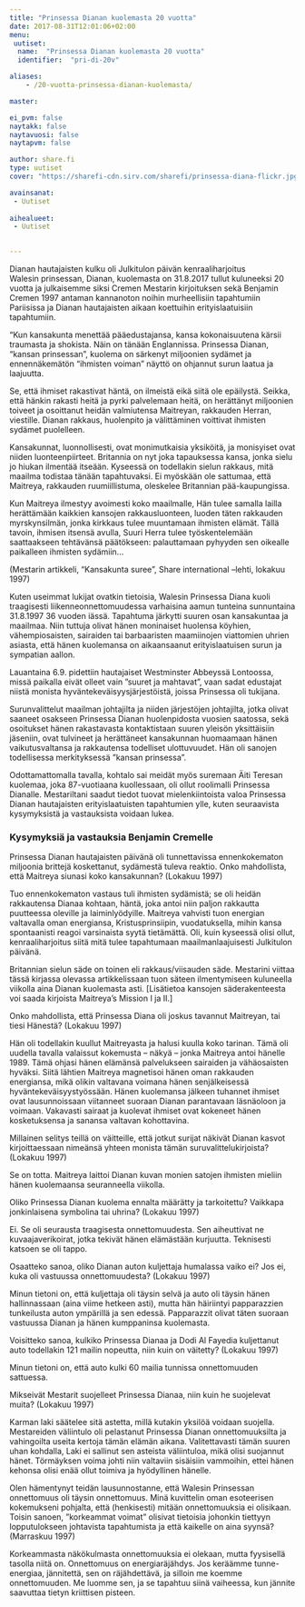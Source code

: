 ```yaml
---
title: "Prinsessa Dianan kuolemasta 20 vuotta"
date: 2017-08-31T12:01:06+02:00
menu:
 uutiset:
  name:  "Prinsessa Dianan kuolemasta 20 vuotta"
  identifier:  "pri-di-20v"

aliases:
    - /20-vuotta-prinsessa-dianan-kuolemasta/

master:

ei_pvm: false
naytakk: false
naytavuosi: false
naytapvm: false

author: share.fi
type: uutiset
cover: "https://sharefi-cdn.sirv.com/sharefi/prinsessa-diana-flickr.jpg?cx=60&cw=286&cy=180"

avainsanat:
 - Uutiset
 
aihealueet:
 - Uutiset
 

---
```



<p class="alustus">Dianan hautajaisten kulku oli Julkitulon päivän kenraaliharjoitus<br />
Walesin prinsessan, Dianan, kuolemasta on 31.8.2017 tullut kuluneeksi 20 vuotta ja julkaisemme siksi Cremen Mestarin kirjoituksen sekä Benjamin Cremen 1997 antaman kannanoton noihin murheellisiin tapahtumiin Pariisissa ja Dianan hautajaisten aikaan koettuihin erityislaatuisiin tapahtumiin.</p>

<div class="masterarticle">“Kun kansakunta menettää pääedustajansa, kansa kokonaisuutena kärsii traumasta ja shokista. Näin on tänään Englannissa. Prinsessa Dianan, “kansan prinsessan”, kuolema on särkenyt miljoonien sydämet ja ennennäkemätön “ihmisten voiman” näyttö on ohjannut surun laatua ja laajuutta.

<p>Se, että ihmiset rakastivat häntä, on ilmeistä eikä siitä ole epäilystä. Seikka, että hänkin rakasti heitä ja pyrki palvelemaan heitä, on herättänyt miljoonien toiveet ja osoittanut heidän valmiutensa Maitreyan, rakkauden Herran, viestille. Dianan rakkaus, huolenpito ja välittäminen voittivat ihmisten sydämet puolelleen.</p>

<p>Kansakunnat, luonnollisesti, ovat monimutkaisia yksiköitä, ja monisyiset ovat niiden luonteenpiirteet. Britannia on nyt joka tapauksessa kansa, jonka sielu jo hiukan ilmentää itseään. Kyseessä on todellakin sielun rakkaus, mitä maailma todistaa tänään tapahtuvaksi. Ei myöskään ole sattumaa, että Maitreya, rakkauden ruumiillistuma, oleskelee Britannian pää-kaupungissa.</p>

<p>Kun Maitreya ilmestyy avoimesti koko maailmalle, Hän tulee samalla lailla herättämään kaikkien kansojen rakkausluonteen, luoden täten rakkauden myrskynsilmän, jonka kirkkaus tulee muuntamaan ihmisten elämät. Tällä tavoin, ihmisen itsensä avulla, Suuri Herra tulee työskentelemään saattaakseen tehtävänsä päätökseen: palauttamaan pyhyyden sen oikealle paikalleen ihmisten sydämiin… </p>
<p class="mastersource">(Mestarin artikkeli, “Kansakunta suree”, Share international –lehti, lokakuu 1997)</p></div>

<p>Kuten useimmat lukijat ovatkin tietoisia, Walesin Prinsessa Diana kuoli traagisesti liikenneonnettomuudessa varhaisina aamun tunteina sunnuntaina 31.8.1997 36 vuoden iässä. Tapahtuma järkytti suuren osan kansakuntaa ja maailmaa. Niin tuttuja olivat hänen moninaiset huolensa köyhien, vähempiosaisten, sairaiden tai barbaaristen maamiinojen viattomien uhrien asiasta, että hänen kuolemansa on aikaansaanut erityislaatuisen surun ja sympatian aallon.</p>

<p>Lauantaina 6.9. pidettiin hautajaiset Westminster Abbeyssä Lontoossa, missä paikalla eivät olleet vain ”suuret ja mahtavat”, vaan sadat edustajat niistä monista hyväntekeväisyysjärjestöistä, joissa Prinsessa oli tukijana.</p>

<p>Surunvalittelut maailman johtajilta ja niiden järjestöjen johtajilta, jotka olivat saaneet osakseen Prinsessa Dianan huolenpidosta vuosien saatossa, sekä osoitukset hänen rakastavasta kontaktistaan suuren yleisön yksittäisiin jäseniin, ovat tulvineet ja herättäneet kansakunnan huomaamaan hänen vaikutusvaltansa ja rakkautensa todelliset ulottuvuudet. Hän oli sanojen todellisessa merkityksessä ”kansan prinsessa”.</p>

<p>Odottamattomalla tavalla, kohtalo sai meidät myös suremaan Äiti Teresan kuolemaa, joka 87-vuotiaana kuollessaan, oli ollut roolimalli Prinsessa Dianalle. Mestariltani saadut tiedot tuovat mielenkiintoista valoa Prinsessa Dianan hautajaisten erityislaatuisten tapahtumien ylle, kuten seuraavista kysymyksistä ja vastauksista voidaan lukea.</p>

<h3>Kysymyksiä ja vastauksia Benjamin Cremelle</h3>
<div class="qna">
<p class="qna-q">Prinsessa Dianan hautajaisten päivänä oli tunnettavissa ennenkokematon miljoonia brittejä koskettanut, sydämestä tuleva reaktio. Onko mahdollista, että Maitreya siunasi koko kansakunnan? (Lokakuu 1997)</p>

<p>Tuo ennenkokematon vastaus tuli ihmisten sydämistä; se oli heidän rakkautensa Dianaa kohtaan, häntä, joka antoi niin paljon rakkautta puutteessa oleville ja laiminlyödyille. Maitreya vahvisti tuon energian valtavalla oman energiansa, Kristusprinsiipin, vuodatuksella, mihin kansa spontaanisti reagoi varsinaista syytä tietämättä. Oli, kuin kyseessä olisi ollut, kenraaliharjoitus siitä mitä tulee tapahtumaan maailmanlaajuisesti Julkitulon päivänä.</p>

<p>Britannian sielun säde on toinen eli rakkaus/viisauden säde. Mestarini viittaa tässä kirjassa olevassa artikkelissaan tuon säteen ilmentymiseen kuluneella viikolla aina Dianan kuolemasta asti. [Lisätietoa kansojen säderakenteesta voi saada kirjoista Maitreya’s Mission I ja II.]</p>

<p class="qna-q">Onko mahdollista, että Prinsessa Diana oli joskus tavannut Maitreyan, tai tiesi Hänestä? (Lokakuu 1997)</p>

<p>Hän oli todellakin kuullut Maitreyasta ja halusi kuulla koko tarinan. Tämä oli uudella tavalla valaissut kokemusta – näkyä – jonka Maitreya antoi hänelle 1989. Tämä ohjasi hänen elämänsä palvelukseen sairaiden ja vähäosaisten hyväksi. Siitä lähtien Maitreya magnetisoi hänen oman rakkauden energiansa, mikä olikin valtavana voimana hänen senjälkeisessä hyväntekeväisyystyössään. Hänen kuolemansa jälkeen tuhannet ihmiset ovat lausunnoissaan viitanneet suoraan Dianan parantavaan läsnäoloon ja voimaan. Vakavasti sairaat ja kuolevat ihmiset ovat kokeneet hänen kosketuksensa ja sanansa valtavan kohottavina.</p>

<p class="qna-q">Millainen selitys teillä on väitteille, että jotkut surijat näkivät Dianan kasvot kirjoittaessaan nimeänsä yhteen monista tämän suruvalittelukirjoista? (Lokakuu 1997)</p>

<p>Se on totta. Maitreya laittoi Dianan kuvan monien satojen ihmisten mieliin hänen kuolemaansa seuranneella viikolla.</p>

<p class="qna-q">Oliko Prinsessa Dianan kuolema ennalta määrätty ja tarkoitettu? Vaikkapa jonkinlaisena symbolina tai uhrina? (Lokakuu 1997)</p>

<p>Ei. Se oli seurausta traagisesta onnettomuudesta. Sen aiheuttivat ne kuvaajaverikoirat, jotka tekivät hänen elämästään kurjuutta. Teknisesti katsoen se oli tappo.</p>

<p class="qna-q">Osaatteko sanoa, oliko Dianan auton kuljettaja humalassa vaiko ei? Jos ei, kuka oli vastuussa onnettomuudesta? (Lokakuu 1997)</p>

<p>Minun tietoni on, että kuljettaja oli täysin selvä ja auto oli täysin hänen hallinnassaan (aina viime hetkeen asti), mutta hän häiriintyi papparazzien tunkeilusta auton ympärillä ja sen edessä. Papparazzit olivat täten suoraan vastuussa Dianan ja hänen kumppaninsa kuolemasta.</p>

<p class="qna-q">Voisitteko sanoa, kulkiko Prinsessa Dianaa ja Dodi Al Fayedia kuljettanut auto todellakin 121 mailin nopeutta, niin kuin on väitetty? (Lokakuu 1997)</p>

<p>Minun tietoni on, että auto kulki 60 mailia tunnissa onnettomuuden sattuessa.</p>

<p class="qna-q">Mikseivät Mestarit suojelleet Prinsessa Dianaa, niin kuin he suojelevat muita? (Lokakuu 1997)</p>

<p>Karman laki säätelee sitä astetta, millä kutakin yksilöä voidaan suojella. Mestareiden väliintulo oli pelastanut Prinsessa Dianan onnettomuuksilta ja vahingoilta useita kertoja tämän elämän aikana. Valitettavasti tämän suuren uhan kohdalla, Laki ei sallinut sen asteista väliintuloa, mikä olisi suojannut hänet. Törmäyksen voima johti niin valtaviin sisäisiin vammoihin, ettei hänen kehonsa olisi enää ollut toimiva ja hyödyllinen hänelle.</p>

<p class="qna-q">Olen hämentynyt teidän lausunnostanne, että Walesin Prinsessan onnettomuus oli täysin onnettomuus. Minä kuvittelin oman esoteerisen kokemukseni pohjalta, että (henkisesti) mitään onnettomuuksia ei olisikaan. Toisin sanoen, ”korkeammat voimat” olisivat tietoisia johonkin tiettyyn lopputulokseen johtavista tapahtumista ja että kaikelle on aina syynsä? (Marraskuu 1997)</p>

<p>Korkeammasta näkökulmasta onnettomuuksia ei olekaan, mutta fyysisellä tasolla niitä on. Onnettomuus on energiaräjähdys. Jos keräämme tunne-energiaa, jännitettä, sen on räjähdettävä, ja silloin me koemme onnettomuuden. Me luomme sen, ja se tapahtuu siinä vaiheessa, kun jännite saavuttaa tietyn kriittisen pisteen.</p>
</div>
